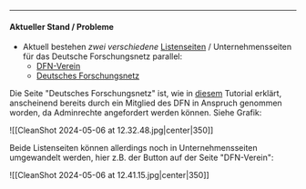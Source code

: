 ***
#### Aktueller Stand / Probleme

- Aktuell bestehen *zwei verschiedene* [Listenseiten](https://www.linkedin.com/help/linkedin/answer/a565267/eine-linkedin-listenseite-in-anspruch-nehmen?lang=de) / Unternehmensseiten für das Deutsche Forschungsnetz parallel:
	- [DFN-Verein](https://www.linkedin.com/company/dfn-verein/)
	- [Deutsches Forschungsnetz](https://www.linkedin.com/company/deutsches-forschungsnetz/mycompany/)

Die Seite "Deutsches Forschungsnetz" ist, wie in [diesem](https://www.linkedin.com/help/linkedin/answer/a565267/eine-linkedin-listenseite-in-anspruch-nehmen?lang=de) Tutorial erklärt, anscheinend bereits durch ein Mitglied des DFN in Anspruch genommen worden, da Adminrechte angefordert werden können. Siehe Grafik:

![[CleanShot 2024-05-06 at 12.32.48.jpg|center|350]]

Beide Listenseiten können allerdings noch in Unternehmensseiten umgewandelt werden, hier z.B. der Button auf der Seite "DFN-Verein":

![[CleanShot 2024-05-06 at 12.41.15.jpg|center|350]]

